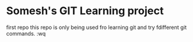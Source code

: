 # Somesh's GIT Learning project
first repo
this repo is only being used fro learning git and try fdifferent git commands.
:wq





















